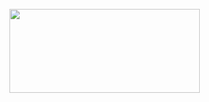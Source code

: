 <p><a href="https://t.co/z4QaZry8kr#killshot_hack" target="_blank"><img style="vertical-align: middle;" src="https://i.imgur.com/jtABW5Q.png" alt="" width="338" height="150" /></a></p>